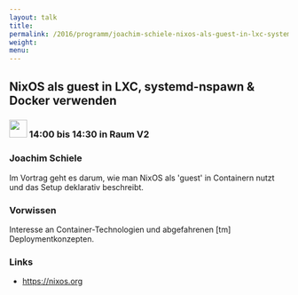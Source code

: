```yaml
---
layout: talk
title:
permalink: /2016/programm/joachim-schiele-nixos-als-guest-in-lxc-systemd-nspawn-docker-verwenden/
weight:
menu:
---
```

## NixOS als guest in LXC, systemd-nspawn & Docker verwenden

### <img height = "32" src="../../../images/talk.svg"> 14:00 bis 14:30 in Raum V2

### Joachim Schiele

Im Vortrag geht es darum, wie man NixOS als 'guest' in Containern nutzt und das Setup deklarativ beschreibt.

### Vorwissen

Interesse an Container-Technologien und abgefahrenen [tm] Deploymentkonzepten.

### Links

- <a href="https://nixos.org" target="_blank">https://nixos.org</a>
